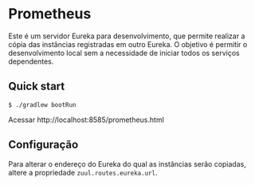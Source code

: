 # Prometheus

Este é um servidor Eureka para desenvolvimento, que permite realizar a cópia das instâncias registradas em outro Eureka.
O objetivo é permitir o desenvolvimento local sem a necessidade de iniciar todos os serviços dependentes.

## Quick start

```
$ ./gradlew bootRun
```

Acessar http://localhost:8585/prometheus.html

## Configuração

Para alterar o endereço do Eureka do qual as instâncias serão copiadas, altere a propriedade `zuul.routes.eureka.url`.
